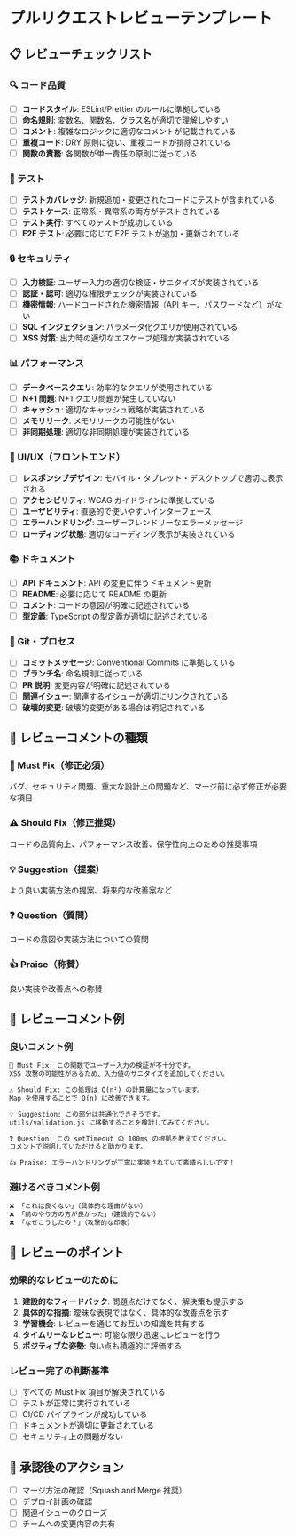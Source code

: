 # プルリクエストレビューテンプレート

## 📋 レビューチェックリスト

### 🔍 コード品質

- [ ] **コードスタイル**: ESLint/Prettier のルールに準拠している
- [ ] **命名規則**: 変数名、関数名、クラス名が適切で理解しやすい
- [ ] **コメント**: 複雑なロジックに適切なコメントが記載されている
- [ ] **重複コード**: DRY 原則に従い、重複コードが排除されている
- [ ] **関数の責務**: 各関数が単一責任の原則に従っている

### 🧪 テスト

- [ ] **テストカバレッジ**: 新規追加・変更されたコードにテストが含まれている
- [ ] **テストケース**: 正常系・異常系の両方がテストされている
- [ ] **テスト実行**: すべてのテストが成功している
- [ ] **E2E テスト**: 必要に応じて E2E テストが追加・更新されている

### 🔒 セキュリティ

- [ ] **入力検証**: ユーザー入力の適切な検証・サニタイズが実装されている
- [ ] **認証・認可**: 適切な権限チェックが実装されている
- [ ] **機密情報**: ハードコードされた機密情報（API キー、パスワードなど）がない
- [ ] **SQL インジェクション**: パラメータ化クエリが使用されている
- [ ] **XSS 対策**: 出力時の適切なエスケープ処理が実装されている

### 📊 パフォーマンス

- [ ] **データベースクエリ**: 効率的なクエリが使用されている
- [ ] **N+1 問題**: N+1 クエリ問題が発生していない
- [ ] **キャッシュ**: 適切なキャッシュ戦略が実装されている
- [ ] **メモリリーク**: メモリリークの可能性がない
- [ ] **非同期処理**: 適切な非同期処理が実装されている

### 🎨 UI/UX（フロントエンド）

- [ ] **レスポンシブデザイン**: モバイル・タブレット・デスクトップで適切に表示される
- [ ] **アクセシビリティ**: WCAG ガイドラインに準拠している
- [ ] **ユーザビリティ**: 直感的で使いやすいインターフェース
- [ ] **エラーハンドリング**: ユーザーフレンドリーなエラーメッセージ
- [ ] **ローディング状態**: 適切なローディング表示が実装されている

### 📚 ドキュメント

- [ ] **API ドキュメント**: API の変更に伴うドキュメント更新
- [ ] **README**: 必要に応じて README の更新
- [ ] **コメント**: コードの意図が明確に記述されている
- [ ] **型定義**: TypeScript の型定義が適切に記述されている

### 🔄 Git・プロセス

- [ ] **コミットメッセージ**: Conventional Commits に準拠している
- [ ] **ブランチ名**: 命名規則に従っている
- [ ] **PR 説明**: 変更内容が明確に記述されている
- [ ] **関連イシュー**: 関連するイシューが適切にリンクされている
- [ ] **破壊的変更**: 破壊的変更がある場合は明記されている

## 💬 レビューコメントの種類

### 🚨 Must Fix（修正必須）

バグ、セキュリティ問題、重大な設計上の問題など、マージ前に必ず修正が必要な項目

### ⚠️ Should Fix（修正推奨）

コードの品質向上、パフォーマンス改善、保守性向上のための推奨事項

### 💡 Suggestion（提案）

より良い実装方法の提案、将来的な改善案など

### ❓ Question（質問）

コードの意図や実装方法についての質問

### 👍 Praise（称賛）

良い実装や改善点への称賛

## 📝 レビューコメント例

### 良いコメント例

```markdown
🚨 Must Fix: この関数でユーザー入力の検証が不十分です。
XSS 攻撃の可能性があるため、入力値のサニタイズを追加してください。

⚠️ Should Fix: この処理は O(n²) の計算量になっています。
Map を使用することで O(n) に改善できます。

💡 Suggestion: この部分は共通化できそうです。
utils/validation.js に移動することを検討してみてください。

❓ Question: この setTimeout の 100ms の根拠を教えてください。
コメントで説明していただけると助かります。

👍 Praise: エラーハンドリングが丁寧に実装されていて素晴らしいです！
```

### 避けるべきコメント例

```markdown
❌ 「これは良くない」（具体的な理由がない）
❌ 「前のやり方の方が良かった」（建設的でない）
❌ 「なぜこうしたの？」（攻撃的な印象）
```

## 🎯 レビューのポイント

### 効果的なレビューのために

1. **建設的なフィードバック**: 問題点だけでなく、解決策も提示する
2. **具体的な指摘**: 曖昧な表現ではなく、具体的な改善点を示す
3. **学習機会**: レビューを通じてお互いの知識を共有する
4. **タイムリーなレビュー**: 可能な限り迅速にレビューを行う
5. **ポジティブな姿勢**: 良い点も積極的に評価する

### レビュー完了の判断基準

- [ ] すべての Must Fix 項目が解決されている
- [ ] テストが正常に実行されている
- [ ] CI/CD パイプラインが成功している
- [ ] ドキュメントが適切に更新されている
- [ ] セキュリティ上の問題がない

## 🚀 承認後のアクション

- [ ] マージ方法の確認（Squash and Merge 推奨）
- [ ] デプロイ計画の確認
- [ ] 関連イシューのクローズ
- [ ] チームへの変更内容の共有
